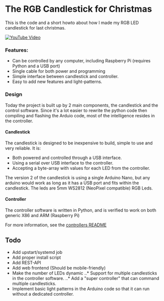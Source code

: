 # The RGB Candlestick for Christmas
This is the code and a short howto about how I made my RGB LED candlestick for last christmas.

[![YouTube Video](http://i.imgur.com/g4cEDqO.png)](http://www.youtube.com/watch?feature=player_embedded&v=RDOWLQ8P0aQ)

### Features:
* Can be controlled by any computer, including Raspberry Pi (requires Python and a USB port)
* Single cable for both power and programming
* Simple interface between candlestick and controller.
* Easy to add new features and light-patterns.

### Design
Today the project is built up by 2 main components, the candlestick and the control software.
Since it's a lot easier to rewrite the python code then compiling and flashing the Arduio code, most of the intelligence resides in the controller.

#### Candlestick
The candlestick is designed to be inexpensive to build, simple to use and very reliable. It is:
* Both powered and controlled through a USB interface.
* Using a serial over USB interface to the controller.
* Accepting a byte-array with values for each LED from the controller.

The version 2 of the candlestick is using a single Arduino Nano, but any arduino would work as long as it has a USB port and fits within the candlestick.
The leds are 5mm WS2812 (NeoPixel compatible) RGB Leds.

#### Controller
The controller software is written in Python, and is verified to work on both generic X86 and ARM (Raspberry Pi)

For more information, see the [controllers README](/controller/)

## Todo
* Add upstart/systemd job
* Add proper install script
* Add REST-API
* Add web frontend (Should be mobile-friendly)
* Make the number of LEDs dynamic
..* Support for multiple candlesticks in the controller software.
..* Add a "super controller" that can command multiple candlesticks.
* Implement basic light patterns in the Arduino code so that it can run without a dedicated controller.
